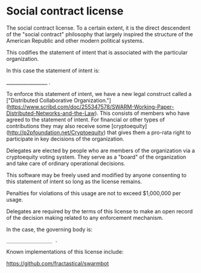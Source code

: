 # Social contract license

The social contract license. To a certain extent, it is the direct descendent of the "social contract" philosophy that largely inspired the structure of the American Republic and other modern political systems.

This codifies the statement of intent that is associated with the particular organization.

In this case the statement of intent is:

   _________________ .

To enforce this statement of intent, we have a new legal construct called a ["Distributed Collaborative Organization."]  (https://www.scribd.com/doc/255347578/SWARM-Working-Paper-Distributed-Networks-and-the-Law). This consists of members who have agreed to the statement of intent. For financial or other types of contributions they may also receive some [cryptoequity]  (http://p2pfoundation.net/Cryptoequity) that gives them a pro-rata right to participate in key decisions of the organization.

Delegates are elected by people who are members of the organization via a cryptoequity voting system. They serve as a "board" of the organization and take care of ordinary operational decisions.

This software may be freely used and modified by anyone consenting to this statement of intent so long as the license remains.

Penalties for violations of this usage are not to exceed $1,000,000 per usage.

Delegates are required by the terms of this license to make an open record of the decision making related to any enforcement mechanism.

In the case, the governing body is:

    _________________ .


Known implementations of this license include:

 https://github.com/fractastical/swarmbot
